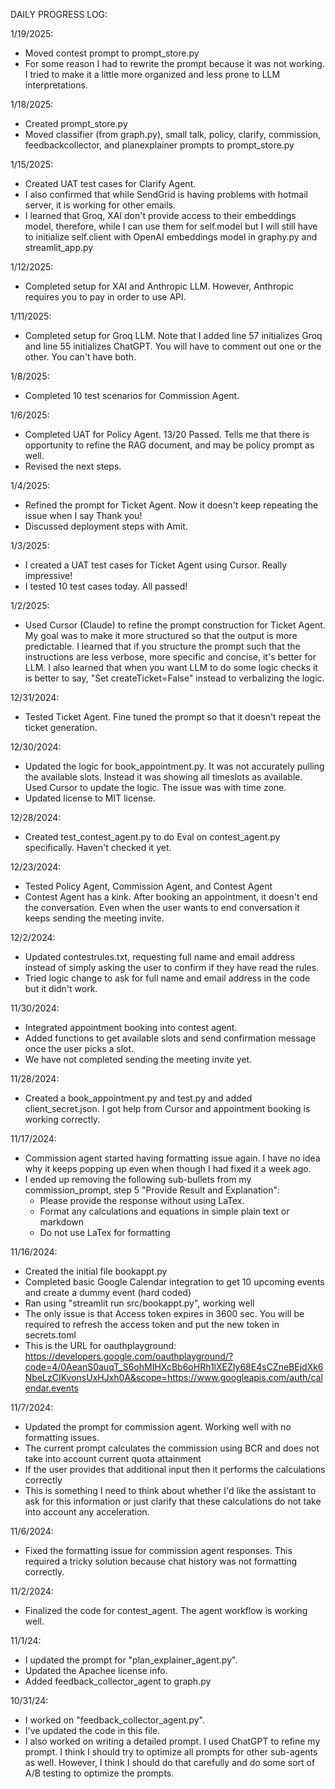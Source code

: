 DAILY PROGRESS LOG:

1/19/2025:
- Moved contest prompt to prompt_store.py
- For some reason I had to rewrite the prompt because it was not working. I tried to make it a little more organized and less prone to LLM interpretations.

1/18/2025:
- Created prompt_store.py
- Moved classifier (from graph.py), small talk, policy, clarify, commission, feedbackcollector, and planexplainer prompts to prompt_store.py 

1/15/2025:
- Created UAT test cases for Clarify Agent.
- I also confirmed that while SendGrid is having problems with hotmail server, it is working for other emails.
- I learned that Groq, XAI don't provide access to their embeddings model, therefore, while I can use them for self.model but I will still have to initialize self.client with OpenAI embeddings model in graphy.py and streamlit_app.py 

1/12/2025:
- Completed setup for XAI and Anthropic LLM. However, Anthropic requires you to pay in order to use API.

1/11/2025:
- Completed setup for Groq LLM. Note that I added line 57 initializes Groq and line 55 initializes ChatGPT. You will have to comment out one or the other. You can't have both.

1/8/2025:
- Completed 10 test scenarios for Commission Agent.

1/6/2025:
- Completed UAT for Policy Agent. 13/20 Passed. Tells me that there is opportunity to refine the RAG document, and may be policy prompt as well.
- Revised the next steps.

1/4/2025:
- Refined the prompt for Ticket Agent. Now it doesn't keep repeating the issue when I say Thank you!
- Discussed deployment steps with Amit. 

1/3/2025:
- I created a UAT test cases for Ticket Agent using Cursor. Really impressive!
- I tested 10 test cases today. All passed!

1/2/2025:
- Used Cursor (Claude) to refine the prompt construction for Ticket Agent. My goal was to make it more structured so that the output is more predictable. I learned that if you structure the prompt such that the instructions are less verbose, more specific and concise, it's better for LLM. I also learned that when you want LLM to do some logic checks it is better to say, "Set createTicket=False" instead to verbalizing the logic.

12/31/2024:
- Tested Ticket Agent. Fine tuned the prompt so that it doesn't repeat the ticket generation.

12/30/2024:
- Updated the logic for book_appointment.py. It was not accurately pulling the available slots. Instead it was showing all timeslots as available. Used Cursor to update the logic. The issue was with time zone.
- Updated license to MIT license.

12/28/2024:
- Created test_contest_agent.py to do Eval on contest_agent.py specifically. Haven't checked it yet.

12/23/2024:
- Tested Policy Agent, Commission Agent, and Contest Agent
- Contest Agent has a kink. After booking an appointment, it doesn't end the conversation. Even when the user wants to end conversation it keeps sending the meeting invite.

12/2/2024:
- Updated contestrules.txt, requesting full name and email address instead of simply asking the user to confirm if they have read the rules.
- Tried logic change to ask for full name and email address in the code but it didn't work.

11/30/2024:
- Integrated appointment booking into contest agent.
- Added functions to get available slots and send confirmation message once the user picks a slot.
- We have not completed sending the meeting invite yet.

11/28/2024:
- Created a book_appointment.py and test.py and added client_secret.json. I got help from Cursor and appointment booking is working correctly.

11/17/2024:
- Commission agent started having formatting issue again. I have no idea why it keeps popping up even when though I had fixed it a week ago.
- I ended up removing the following sub-bullets from my commission_prompt, step 5 "Provide Result and Explanation":
    - Please provide the response without using LaTex.
    - Format any calculations and equations in simple plain text or markdown
    - Do not use LaTex for formatting

11/16/2024:
- Created the initial file bookappt.py
- Completed basic Google Calendar integration to get 10 upcoming events and create a dummy event (hard coded)
- Ran using "streamlit run src/bookappt.py", working well
- The only issue is that Access token expires in 3600 sec. You will be required to refresh the access token and put the new token in secrets.toml
- This is the URL for oauthplayground: https://developers.google.com/oauthplayground/?code=4/0AeanS0auqT_S6ohMIHXcBb6oHRh1lXEZIy68E4sCZneBEjdXk6NbeLzCIKvonsUxHJxh0A&scope=https://www.googleapis.com/auth/calendar.events


11/7/2024:
- Updated the prompt for commission agent. Working well with no formatting issues.
- The current prompt calculates the commission using BCR and does not take into account current quota attainment
- If the user provides that additional input then it performs the calculations correctly
- This is something I need to think about whether I'd like the assistant to ask for this information or just clarify that these calculations do not take into account any acceleration.

11/6/2024:
- Fixed the formatting issue for commission agent responses. This required a tricky solution because chat history was not formatting correctly.

11/2/2024:
- Finalized the code for contest_agent. The agent workflow is working well.

11/1/24: 
- I updated the prompt for "plan_explainer_agent.py". 
- Updated the Apachee license info.
- Added feedback_collector_agent to graph.py

10/31/24: 
- I worked on "feedback_collector_agent.py". 
- I've updated the code in this file. 
- I also worked on writing a detailed prompt. I used ChatGPT to refine my prompt. I think I should try to optimize all prompts for other sub-agents as well. However, I think I should do that carefully and do some sort of A/B testing to optimize the prompts.